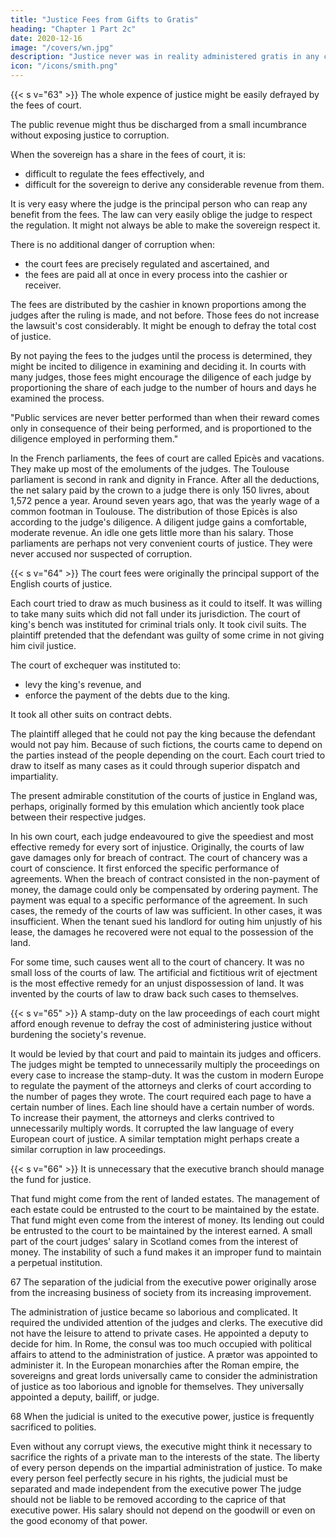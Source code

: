 ```yaml
---
title: "Justice Fees from Gifts to Gratis"
heading: "Chapter 1 Part 2c"
date: 2020-12-16
image: "/covers/wn.jpg"
description: "Justice never was in reality administered gratis in any country"
icon: "/icons/smith.png"
---
```




{{< s v="63" >}} The whole expence of justice might be easily defrayed by the fees of court.

The public revenue might thus be discharged from a small incumbrance without exposing justice to corruption.

When the sovereign has a share in the fees of court, it is:
- difficult to regulate the fees effectively, and
- difficult for the sovereign to derive any considerable revenue from them.

It is very easy where the judge is the principal person who can reap any benefit from the fees.
The law can very easily oblige the judge to respect the regulation.
It might not always be able to make the sovereign respect it.

There is no additional danger of corruption when:
- the court fees are precisely regulated and ascertained, and
- the fees are paid all at once in every process into the cashier or receiver.

The fees are distributed by the cashier in known proportions among the judges after the ruling is made, and not before.
Those fees do not increase the lawsuit's cost considerably.
It might be enough to defray the total cost of justice.

By not paying the fees to the judges until the process is determined, they might be incited to diligence in examining and deciding it.
In courts with many judges, those fees might encourage the diligence of each judge by proportioning the share of each judge to the number of hours and days he examined the process.

"Public services are never better performed than when their reward comes only in consequence of their being performed, and is proportioned to the diligence employed in performing them."

In the French parliaments, the fees of court are called Epicès and vacations.
They make up most of the emoluments of the judges.
The Toulouse parliament is second in rank and dignity in France.
After all the deductions, the net salary paid by the crown to a judge there is only 150 livres, about 1,572 pence a year.
Around seven years ago, that was the yearly wage of a common footman in Toulouse.
The distribution of those Epicès is also according to the judge's diligence.
A diligent judge gains a comfortable, moderate revenue.
An idle one gets little more than his salary.
Those parliaments are perhaps not very convenient courts of justice.
They were never accused nor suspected of corruption.


{{< s v="64" >}} The court fees were originally the principal support of the English courts of justice.

Each court tried to draw as much business as it could to itself.
It was willing to take many suits which did not fall under its jurisdiction.
The court of king's bench was instituted for criminal trials only.
It took civil suits.
The plaintiff pretended that the defendant was guilty of some crime in not giving him civil justice.

The court of exchequer was instituted to:
- levy the king's revenue, and
- enforce the payment of the debts due to the king.

It took all other suits on contract debts.

The plaintiff alleged that he could not pay the king because the defendant would not pay him.
Because of such fictions, the courts came to depend on the parties instead of the people depending on the court.
Each court tried to draw to itself as many cases as it could through superior dispatch and impartiality.

The present admirable constitution of the courts of justice in England was, perhaps, originally formed by this emulation which anciently took place between their respective judges.

In his own court, each judge endeavoured to give the speediest and most effective remedy for every sort of injustice.
Originally, the courts of law gave damages only for breach of contract.
The court of chancery was a court of conscience.
It first enforced the specific performance of agreements.
When the breach of contract consisted in the non-payment of money, the damage could only be compensated by ordering payment.
The payment was equal to a specific performance of the agreement.
In such cases, the remedy of the courts of law was sufficient.
In other cases, it was insufficient.
When the tenant sued his landlord for outing him unjustly of his lease, the damages he recovered were not equal to the possession of the land.

For some time, such causes went all to the court of chancery.
It was no small loss of the courts of law.
The artificial and fictitious writ of ejectment is the most effective remedy for an unjust dispossession of land.
It was invented by the courts of law to draw back such cases to themselves.


{{< s v="65" >}} A stamp-duty on the law proceedings of each court might afford enough revenue to defray the cost of administering justice without burdening the society's revenue.

It would be levied by that court and paid to maintain its judges and officers.
The judges might be tempted to unnecessarily multiply the proceedings on every case to increase the stamp-duty.
It was the custom in modern Europe to regulate the payment of the attorneys and clerks of court according to the number of pages they wrote.
The court required each page to have a certain number of lines.
Each line should have a certain number of words.
To increase their payment, the attorneys and clerks contrived to unnecessarily multiply words.
It corrupted the law language of every European court of justice.
A similar temptation might perhaps create a similar corruption in law proceedings.


{{< s v="66" >}} It is unnecessary that the executive branch should manage the fund for justice.

That fund might come from the rent of landed estates.
The management of each estate could be entrusted to the court to be maintained by the estate.
That fund might even come from the interest of money.
Its lending out could be entrusted to the court to be maintained by the interest earned.
A small part of the court judges' salary in Scotland comes from the interest of money.
The instability of such a fund makes it an improper fund to maintain a perpetual institution.


67 The separation of the judicial from the executive power originally arose from the increasing business of society from its increasing improvement.

The administration of justice became so laborious and complicated.
It required the undivided attention of the judges and clerks.
The executive did not have the leisure to attend to private cases.
He appointed a deputy to decide for him.
In Rome, the consul was too much occupied with political affairs to attend to the administration of justice.
A prætor was appointed to administer it.
In the European monarchies after the Roman empire, the sovereigns and great lords universally came to consider the administration of justice as too laborious and ignoble for themselves.
They universally appointed a deputy, bailiff, or judge.


68 When the judicial is united to the executive power, justice is frequently sacrificed to polities.

Even without any corrupt views, the executive might think it necessary to sacrifice the rights of a private man to the interests of the state.
The liberty of every person depends on the impartial administration of justice.
To make every person feel perfectly secure in his rights, the judicial must be separated and made independent from the executive power
The judge should not be liable to be removed according to the caprice of that executive power.
His salary should not depend on the goodwill or even on the good economy of that power.

